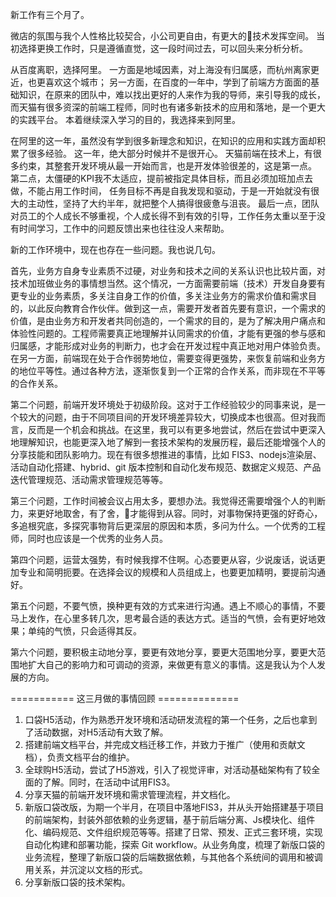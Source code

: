 新工作有三个月了。

微店的氛围与我个人性格比较契合，小公司更自由，有更大的技术发挥空间。
当初选择更换工作时，只是遵循直觉，这一段时间过去，可以回头来分析分析。

从百度离职，选择阿里。
一方面是地域因素，对上海没有归属感，而杭州离家更近，也更喜欢这个城市；
另一方面，在百度的一年中，学到了前端方方面面的基础知识，在原来的团队中，难以找出更好的人来作为我的导师，来引导我的成长，
而天猫有很多资深的前端工程师，同时也有诸多新技术的应用和落地，是一个更大的实践平台。
本着继续深入学习的目的，我选择来到阿里。

在阿里的这一年，虽然没有学到很多新理念和知识，在知识的应用和实践方面却积累了很多经验。
这一年，绝大部分时候并不是很开心。
天猫前端在技术上，有很多约束，其整套开发环境从最一开始而言，也是开发体验很差的，这是第一点。
第二点，太僵硬的KPI我不太适应，提前被指定具体目标，而且必须加班加点去做，不能占用工作时间，
任务目标不再是自我发现和驱动，于是一开始就没有很大的主动性，坚持了大约半年，就把整个人搞得很疲惫与沮丧。
最后一点，团队对员工的个人成长不够重视，个人成长得不到有效的引导，工作任务太重以至于没有时间学习，工作中的问题反馈出来也往往没人来帮助。

新的工作环境中，现在也存在一些问题。我也说几句。

首先，业务方自身专业素质不过硬，对业务和技术之间的关系认识也比较片面，对技术加班做业务的事情想当然。这个情况，一方面需要前端（技术）开发自身要有更专业的业务素质，多关注自身工作的价值，多关注业务方的需求价值和需求目的，以此反向教育合作伙伴。做到这一点，需要开发者首先要有意识，一个需求的价值，是由业务方和开发者共同创造的，一个需求的目的，是为了解决用户痛点和体验性问题的。工程师需要真正地理解并认同需求的价值，才能有更强的参与感和归属感，才能形成对业务的判断力，也才会在开发过程中真正地对用户体验负责。在另一方面，前端现在处于合作弱势地位，需要变得更强势，来恢复前端和业务方的地位平等性。通过各种方法，逐渐恢复到一个正常的合作关系，而非现在不平等的合作关系。

第二个问题，前端开发环境处于初级阶段。这对于工作经验较少的同事来说，是一个较大的问题，由于不同项目间的开发环境差异较大，切换成本也很高。但对我而言，反而是一个机会和挑战。在这里，我可以有更多地尝试，然后在尝试中更深入地理解知识，也能更深入地了解到一套技术架构的发展历程，最后还能增强个人的分享技能和团队影响力。现在有很多想推进的事情，比如 FIS3、nodejs渲染层、活动自动化搭建、hybrid、git 版本控制和自动化发布规范、数据定义规范、产品迭代管理规范、活动需求管理规范等等。

第三个问题，工作时间被会议占用太多，要想办法。我觉得还需要增强个人的判断力，来更好地取舍，有了舍，才能得到从容。同时，对事物保持更强的好奇心，多追根究底，多探究事物背后更深层的原因和本质，多问为什么。一个优秀的工程师，同时也应该是一个优秀的业务人员。

第四个问题，运营太强势，有时候我撑不住啊。心态要更从容，少说废话，说话更加专业和简明扼要。在选择会议的规模和人员组成上，也要更加精明，要提前沟通好。

第五个问题，不要气愤，换种更有效的方式来进行沟通。遇上不顺心的事情，不要马上发作，在心里多转几次，思考最合适的表达方式。适当的气愤，会有更好地效果；单纯的气愤，只会适得其反。

第六个问题，要积极主动地分享，要更有效地分享，要更大范围地分享，要更大范围地扩大自己的影响力和可调动的资源，来做更有意义的事情。这是我认为个人发展的方向。

===========  这三月做的事情回顾  ==============

1. 口袋H5活动，作为熟悉开发环境和活动研发流程的第一个任务，之后也拿到了活动数据，对H5活动有大致了解。
2. 搭建前端文档平台，并完成文档迁移工作，并致力于推广（使用和贡献文档），负责文档平台的维护。
3. 全球购H5活动，尝试了H5游戏，引入了视觉评审，对活动基础架构有了较全面的了解。同时，在活动中试用FIS3。
4. 分享天猫的前端开发环境和需求管理流程，并文档化。
5. 新版口袋改版，为期一个半月，在项目中落地FIS3，并从头开始搭建基于项目的前端架构，封装外部依赖的业务逻辑，基于前后端分离、Js模块化、组件化、编码规范、文件组织规范等等。搭建了日常、预发、正式三套环境，实现自动化构建和部署功能，探索 Git workflow。从业务角度，梳理了新版口袋的业务流程，整理了新版口袋的后端数据依赖，与其他各个系统间的调用和被调用关系，并沉淀以文档的形式。
6. 分享新版口袋的技术架构。